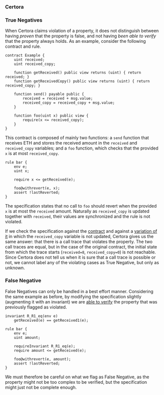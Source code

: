 ### Certora

### True Negatives

When Certora claims violation of a property, it does not distinguish between having *proven* that the property is false, and not having *been able to verify* that the property always holds. As an example, consider the following contract and rule.

```solidity
contract Example {
    uint received;
    uint received_copy;

    function getReceived() public view returns (uint) { return received; }
    function getReceivedCopy() public view returns (uint) { return received_copy; }

    function send() payable public {
        received = received + msg.value;
        received_copy = received_copy + msg.value;
    }

    function foo(uint x) public view {
        require(x <= received_copy);
    }
}
```
This contract is composed of mainly two functions: a `send` function that receives ETH and stores the received amount in the `received` and `received_copy` variables; and a `foo` function, which checks that the provided `x` is at most `received_copy`.

```solidity
rule bar {
    env e;
    uint x;

    require x <= getReceived(e);

    foo@withrevert(e, x);
    assert !lastReverted;
}
```
The specification states that no call to `foo` should revert when the provided `x` is at most the `received` amount. Naturally as `received_copy` is updated together with `received`, their values are synchronized and the rule is not violated.

If we check the specification against the [contract](https://prover.certora.com/output/49230/84bb1b530f844988a4edd6cf7119fde4?anonymousKey=319ae35285547c82bde75076f832c36c97898089) and against a [variation of it](https://prover.certora.com/output/49230/268e2da5c72047e991ada1617800babe?anonymousKey=d67ef5f9ee26cc08159fd05a3332593d7c242d3d) in which the `received_copy` variable is not updated, Certora gives us the same answer: that there is a call trace that violates the property. The two call traces are equal, but in the case of the original contract, the initial state from which the trace starts (`received=8`, `received_copy=0`) is not reachable. Since Certora does not tell us when it is sure that a call trace is possible or not, we cannot label any of the violating cases as True Negative, but only as unknown.

### False Negative

False Negatives can only be handled in a best effort manner. Considering the same example as before, by modifying the specification slightly (augmenting it with an invariant) we are [able to verify](https://prover.certora.com/output/49230/5f1294ebd040423ba07acb270636bd72?anonymousKey=7554badba26aecd510e1d1122aff67ef573ea511) the property that was previously flagged as violated.

```solidity
invariant R_R1_eq(env e) 
    getReceived(e) == getReceived1(e);

rule bar {
    env e;
    uint amount;

    requireInvariant R_R1_eq(e);
    require amount <= getReceived(e);

    foo@withrevert(e, amount);
    assert !lastReverted;
}
``` 

We must therefore be careful on what we flag as False Negative, as the property might not be too complex to be verified, but the specification might just not be complete enough.
